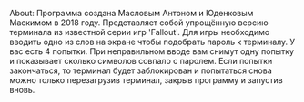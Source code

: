 ﻿About: 
Программа создана Масловым Антоном и Юденковым Маскимом в 2018 году. 
Представляет собой упрощённую версию терминала из известной серии игр 'Fallout'.
Для игры необходимо вводить одно из слов на экране чтобы подобрать пароль к терминалу. У вас есть 4 попытки.
При неправильном вводе вам снимут одну попытку и показывает сколько символов совпало с паролем.
Если попытки закончаться, то терминал будет заблокирован и попытаться снова можно только перезагрузив терминал,
закрыв программу и запустив вновь.